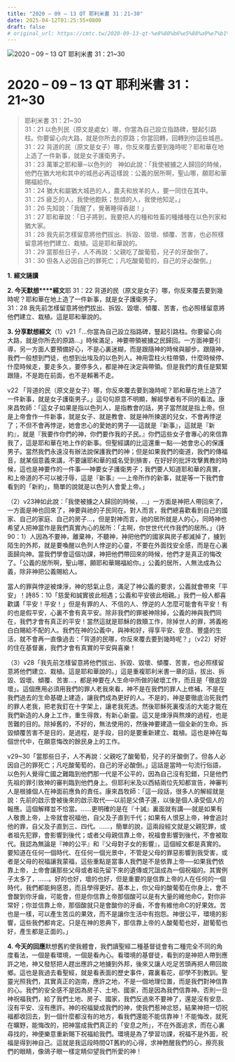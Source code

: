 ```yaml
---
title: "2020 – 09 – 13 QT 耶利米書 31：21~30"
date: 2025-04-12T01:25:55+0800
draft: false
# original_url: https://cmtc.tw/2020-09-13-qt-%e8%80%b6%e5%88%a9%e7%b1%b3%e6%9b%b8-31%ef%bc%9a2130
---
```


![2020 – 09 – 13 QT 耶利米書 31：21\~30](/images/qt.jpg   "2020 – 09 – 13 QT 耶利米書 31：21\~30")

# 2020 – 09 – 13 QT 耶利米書 31：21\~30

> 耶利米書 31：21\~30  
> 31：21 以色列民（原文是處女）哪，你當為自己設立指路碑，豎起引路柱。你要留心向大路，就是你所去的原路；你當回轉，回轉到你這些城邑。  
> 31：22 背道的民（原文是女子）哪，你反來覆去要到幾時呢？耶和華在地上造了一件新事，就是女子護衛男子。  
> 31：23 萬軍之耶和華─以色列的　神如此說：「我使被擄之人歸回的時候，他們在猶大地和其中的城邑必再這樣說：公義的居所啊，聖山哪，願耶和華賜福給你。  
> 31：24 猶大和屬猶大城邑的人，農夫和放羊的人，要一同住在其中。  
> 31：25 疲乏的人，我使他飽飫；愁煩的人，我使他知足。」  
> 31：26 先知說：「我醒了，覺著睡得香甜！」  
> 31：27 耶和華說：「日子將到，我要把人的種和牲畜的種播種在以色列家和猶大家。  
> 31：28 我先前怎樣留意將他們拔出、拆毀、毀壞、傾覆、苦害，也必照樣留意將他們建立、栽植。這是耶和華說的。  
> 31：29 當那些日子，人不再說：父親吃了酸葡萄，兒子的牙酸倒了。  
> 31：30 但各人必因自己的罪死亡；凡吃酸葡萄的，自己的牙必酸倒。」

**1.** **經文誦讀**

**2. 今天默想****經文**耶 31：22 背道的民（原文是女子）哪，你反來覆去要到幾時呢？耶和華在地上造了一件新事，就是女子護衛男子。  
31：28 我先前怎樣留意將他們拔出、拆毀、毀壞、傾覆、苦害，也必照樣留意將他們建立、栽植。這是耶和華說的。

**3. 分享默想經文**（1）v21「…你當為自己設立指路碑，豎起引路柱。你要留心向大路，就是你所去的原路…」時候滿足，神要帶領被擄之民歸回。一方面神要引導，另一方面人要預備好心，不是心裏迷糊，而是跟隨神的時候與腳步。跟隨神，我們一般想到門徒，也想到出埃及的以色列人。神用雲柱火柱帶領，什麼時候停、什麼時候走，要走多久，要停多久，都是神在決定與帶領。但是我們的責任是緊緊跟隨，不是跑在前面，也不是賴著不走。

v22 「背道的民（原文是女子）哪，你反來覆去要到幾時呢？耶和華在地上造了一件新事，就是女子護衛男子。」這句句原意不明顯，解經學者有不同的看法。康來昌牧師：「這女子如果是指以色列人，是指教會的話，男子當然就是指上帝。但是上帝會作一件新事，就是女子、就是教會、就是神所揀選的兒女，不會再悖逆了；不但不會再悖逆，她會忠心的愛她的男子──這就是『新事』，這就是『新約』，就是『我要作你們的神，你們要作我的子民。』你們這些女子會專心的來信靠我了，這是耶和華在地上作的新事。但聖經講的比這還重一點──她會忠心的保護男子。當然我們永遠沒有辦法說保護我們的神；但是如果我們的衛道，我們的傳福音，就某個意義來講，不要讓耶和華的威名受到損害，在好好的批評攻擊異教的時候，這也是神要作的一件事──神要女子護衛男子；我們要人知道耶和華的真實，和上帝道的不可以被汙辱，這是『新事』──上帝所作的新事，就是等一下我們會看到的「新約」，簡單的說就是以色列人會愛上帝。」

（2）v23神如此說：「我使被擄之人歸回的時候，…」一方面是神把人帶回來了，一方面是神也回來了，神要與祂的子民同在。對人而言，我們總喜歡看到自己的國家、自己的家庭、自己的房子…，但是對神而言，祂的居所就是人的心，同時神也希望人把神當作是我們真實內心的居所：「主啊，你世世代代作我們的居所。」（詩90：1）人因為不要神，離棄神，不聽神，神把他們的國家與房子都滅掉了，擄到陌生的外邦，就是要喚醒以色列人悖逆的心靈，不要在外面找安全感，而是在心裏面歸向神。當我們學會這個功課，神把他們帶回來的時候，他們才是真正的悔改了。「公義的居所啊，聖山哪，願耶和華賜福給你。」公義的居所，人無法成為公義，除非神把公義賜給人。

當人的罪與悖逆被煉淨，神的怒氣止息，滿足了神公義的要求，公義就會帶來「平安」！詩85：10「慈愛和誠實彼此相遇；公義和平安彼此相親。」我們一般人都喜歡講「平安！平安！」但是有罪的人、不信的人、悖逆的人怎麼可能會有平安！有的也是假平安，心裏不會有真平安。除非我們的罪被神除掉，公義的神與我們同在，我們才會有真正的平安！當然這就是耶穌的救贖工作，除掉世人的罪，將義袍白白賜給不配的人。我們在神的公義中，與神和好，得享平安、安息、豐盛的生活，就不會再一直像過去：「背道的民哪，你反來覆去要到幾時呢？」（v22）好好的住在基督裏，我們才會有真實的平安與喜樂！

（3）v28「我先前怎樣留意將他們拔出、拆毀、毀壞、傾覆、苦害，也必照樣留意將他們建立、栽植。這是耶和華說的。」這是重複耶利米書一章的話，拔出、拆毀、毀壞、傾覆、苦害…，都是神要在人生命中所做的破壞工作，而且是「徹底毀壞」。這個應用必須用我們的罪人老我來看，神不是在我們的罪人上修補，不是在我們過去的生命基礎上建造，讓我們成為更好的人。不是的，神是要徹底治死我們的罪人老我，把老我釘在十字架上，讓老我死透。然後耶穌死裏復活的大能才能在我們新造的人身上工作，重生得救，有新心新靈。這又是煉淨與熬煉的過程，也是苦難的目的。除掉舊的，不好的，無法使用的，然後神要建造一個全新的生命。拆毀傾覆苦害不是目的，是過程，是手段，目的是要重新建立、栽植。這也是神在每個世代中，在願意悔改的餘民身上的工作。

v29\~30「當那些日子，人不再說：父親吃了酸葡萄，兒子的牙酸倒了。但各人必因自己的罪死亡；凡吃酸葡萄的，自己的牙必酸倒。」這話是當時一句流行俗語，以色列人覺得亡國之難臨到他們那一代是不公平的，因為自己沒有犯錯，只是他們先祖的罪引致神的審判臨到他們身上。但耶利米及以西結兩位先知都宣告，神審判人是根據個人在神面前應負的責任。康來昌牧師：「這一段話，很多人的解經就是說：先前的啟示會被後來的啟示取代──以前是父債子還，以後是個人承受個人的報應。這個解釋並不恰當。……更明確的是在『十誡』裏面就有講──就是如果有人敬畏上帝，上帝就會祝福他，自父及子直到千代；如果有人恨惡上帝，神會追討他的罪，自父及子直到三、四代。……，簡單的說，這兩段經文就是父親犯罪，或者祖先犯罪，會影響到後代；或者父母親信靠上帝，祝福會影響到後代，不會被取代。我認為無論是『神的公平』和『父母對子女的影響』，這個經文都是真實的。要知道在任何一個時代、在任何一個光景中，不管是父母的罪惡影響到我受害，或者是父母的祝福讓我蒙福，這些重點是當事人我們是不是依靠上帝──如果我們依靠上帝，上帝會讓那些父母或者祖先留下來的遺傳或咒詛成為一個祝福的。其實例子太多了，……。好的也好，壞的也好，但是重要的是信靠上帝的人在任何的一個時代，我們都能夠感恩，而且學得更好。基本上，你父母的酸葡萄在你身上，會不會酸到你牙齒，可能會，但是你信靠上帝那個酸可以是有大量的維他命C，對你非常好；你並信靠上帝，那個酸就只是會酸你的牙齒，不會有維他命C的好果效。苦也是一樣，可以產生苦瓜的果效，而不是讓你生活中有抱怨。神很公平，環境的影響，這些我們都肯定。只是在神的恩典下，那信靠上帝的人酸葡萄也好，甜葡萄也好，產生都是正面的。」

**4. 今天的回應**默想舊約使我體會，我們讀聖經二種基督徒會有二種完全不同的角度看法，一個是看環境，一個是看內心。看環境的基督徒，看到的是神把人帶到應許之地，神又發怒把人趕出應許之地擄到外邦，後來又讓人吃足苦頭再把人帶回故鄉。這也是我過去看聖經，就是看表面的歷史事件，霧裏看花，卻學不到教訓。聖靈光照我們，其實真正的迦南，應許之地，不是一個地理位置，而是我們對神信靠的心。我們的安全感不是因為房子、土地、國家，而是因為我們信靠神。否則一旦神祝福我們，給了我們土地、房子、國家，我們反過來不要神了，還是沒有安息、沒有平安、沒有應許。神的祝福變成我們的神，使我們惹神忿怒，結果神把一切祝福都收回去，到一個什麼都沒有的地方，看我們還能不能信靠神！不能悔改，就死在曠野，能悔改的，把神當成我們真正的「安息之所」，不在外面追求，而在心裏尋找的，神便樂意重新賜下祝福給我們。環境是為了學習功課，祝福不是外面，祝福是得到神自己。這就是我這段時間QT舊約的心得，求神甦醒我們的心，擦亮我們的眼睛，像鴿子眼一樣定睛仰望我們所愛的神！